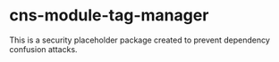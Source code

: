 # cns-module-tag-manager

This is a security placeholder package created to prevent dependency confusion attacks.